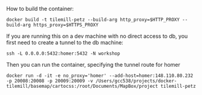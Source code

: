 How to build the container:
```
docker build -t tilemill-petz --build-arg http_proxy=$HTTP_PROXY --build-arg https_proxy=$HTTPS_PROXY
```
If you are running this on a dev machine with no direct access to db, you first
need to create a tunnel to the db machine:
```
ssh -L 0.0.0.0:5432:homer:5432 -N workshop
```
Then you can run the container, specifying the tunnel route for homer
```
docker run -d -it -e no_proxy='homer' --add-host=homer:148.110.80.232 -p 20008:20008 -p 20009:20009 -v /Users/gcc538/projects/docker-tilemill/basemap/cartocss:/root/Documents/MapBox/project tilemill-petz
```

